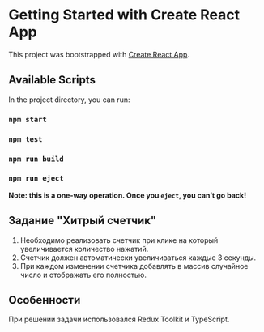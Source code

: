 # Getting Started with Create React App

This project was bootstrapped with [Create React App](https://github.com/facebook/create-react-app).

## Available Scripts

In the project directory, you can run:

### `npm start`

### `npm test`

### `npm run build`

### `npm run eject`

**Note: this is a one-way operation. Once you `eject`, you can’t go back!**

## Задание "Хитрый счетчик"

1) Необходимо реализовать счетчик при клике на который увеличивается количество нажатий.
2) Счетчик должен автоматически увеличиваться каждые 3 секунды.
3) При каждом изменении счетчика добавлять в массив случайное число и отображать его полностью.

## Особенности
При решении задачи использовался Redux Toolkit и TypeScript.


